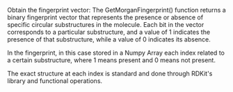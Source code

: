 Obtain the fingerprint vector: The GetMorganFingerprint() function returns a binary fingerprint vector that represents the presence or absence of specific circular substructures in the molecule. Each bit in the vector corresponds to a particular substructure, and a value of 1 indicates the presence of that substructure, while a value of 0 indicates its absence.

In the fingerprint, in this case stored in a Numpy Array each index related to a certain substructure, where 1 means present and 0 means not present.

The exact structure at each index is standard and done through RDKit's library and functional operations. 